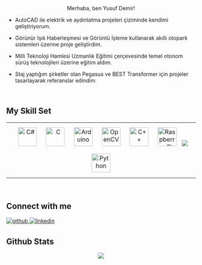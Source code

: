  <div align="center">Merhaba, ben Yusuf Demir!</div>  
  

- AutoCAD ile elektrik ve aydınlatma projeleri çiziminde kendimi geliştiriyorum.

  
  

- Görünür Işık Haberleşmesi ve Görüntü İşleme kullanarak akıllı otopark sistemleri üzerine proje geliştirdim.
  
  

- Milli Teknoloji Hamlesi Uzmanlık Eğitimi çerçevesinde temel otonom sürüş teknolojileri üzerine eğitim aldım.  
  

- Staj yaptığım şirketler olan Pegasus ve BEST Transformer için projeler tasarlayarak referanslar edindim.  
  

<br/>  


## My Skill Set  
<table><tr><td valign="top" width="33%">
<div align="center">  
<a href="https://docs.microsoft.com/en-us/dotnet/csharp/" target="_blank"><img style="margin: 10px" src="https://profilinator.rishav.dev/skills-assets/csharp-original.svg" alt="C#" height="50" /></a>  
<a href="https://www.cprogramming.com/" target="_blank"><img style="margin: 10px" src="https://profilinator.rishav.dev/skills-assets/c-original.svg" alt="C" height="50" /></a>  
<a href="https://www.arduino.cc/" target="_blank"><img style="margin: 10px" src="https://profilinator.rishav.dev/skills-assets/arduino.png" alt="Arduino" height="50" /></a>  
<a href="https://opencv.org/" target="_blank"><img style="margin: 10px" src="https://profilinator.rishav.dev/skills-assets/opencv-icon.svg" alt="OpenCV" height="50" /></a>  
<a href="https://www.cplusplus.com/" target="_blank"><img style="margin: 10px" src="https://profilinator.rishav.dev/skills-assets/cplusplus-original.svg" alt="C++" height="50" /></a>  
<a href="https://www.raspberrypi.org/" target="_blank"><img style="margin: 10px" src="https://profilinator.rishav.dev/skills-assets/raspberrypi.png" alt="Raspberry Pi" height="50" /></a>  
<a href="https://skillicons.dev"><img src="https://skillicons.dev/icons?i=git,matlab,autocad" />
<a href="https://www.python.org/" target="_blank"><img style="margin: 10px" src="https://profilinator.rishav.dev/skills-assets/python-original.svg" alt="Python" height="50" /></a>  

<div align="center">  
  
</div>

</td></tr></table>  

<br/>  


## Connect with me  
<a href="https://github.com/YusufD3mir" target="_blank">
<img src=https://img.shields.io/badge/github-%2324292e.svg?&style=for-the-badge&logo=github&logoColor=white alt=github style="margin-bottom: 5px;" />
</a>
<a href="https://www.linkedin.com/in/yusufd3mir/" target="_blank">
<img src=https://img.shields.io/badge/linkedin-%231E77B5.svg?&style=for-the-badge&logo=linkedin&logoColor=white alt=linkedin style="margin-bottom: 5px;" />
</a>
  

<br/>  


## Github Stats  
<div align="center"><img src="https://github-readme-stats.vercel.app/api?username=YusufD3mir&show_icons=true&count_private=true&hide_border=true" align="center" /></div>  

<br/>  



<br/>  

  

